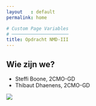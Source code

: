 ```yaml
---
layout   : default
permalink: home

# Custom Page Variables
# ─────────────────────
title: Opdracht NMD-III
---
```


Wie zijn we?
------------

 - Steffi Boone, 2CMO-GD
 - Thibaut Dhaenens, 2CMO-GD

<img src=" 1718-nmd3-project-dhaenens_boone/docs/assets/Images/17760215_10212767703250254_1504643583277174030_n.jpg ">